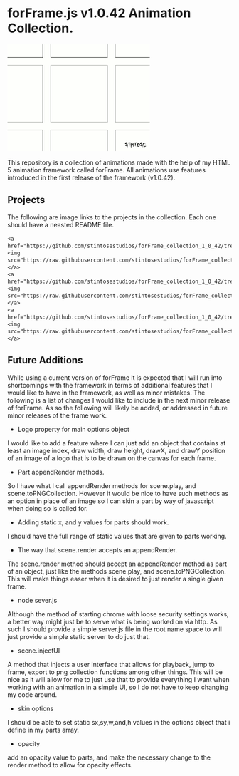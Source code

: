 # forFrame.js v1.0.42 Animation Collection.

![logo](https://raw.githubusercontent.com/stintosestudios/forFrame_collection_1_0_42/master/projects/logo/gifs/gif_1_320.gif)

This repository is a collection of animations made with the help of my HTML 5 animation framework called forFrame. All animations use features introduced in the first release of the framework (v1.0.42).

## Projects

The following are image links to the projects in the collection. Each one should have a neasted README file.

<div>

    <a href="https://github.com/stintosestudios/forFrame_collection_1_0_42/tree/master/projects/logo"><img src="https://raw.githubusercontent.com/stintosestudios/forFrame_collection_1_0_42/master/projects/logo/thum_128.png"></a>
    <a href="https://github.com/stintosestudios/forFrame_collection_1_0_42/tree/master/projects/fractal_1"><img src="https://raw.githubusercontent.com/stintosestudios/forFrame_collection_1_0_42/master/projects/fractal_1/thum_128.png"></a>
    <a href="https://github.com/stintosestudios/forFrame_collection_1_0_42/tree/master/projects/circle_pointer"><img src="https://raw.githubusercontent.com/stintosestudios/forFrame_collection_1_0_42/master/projects/circle_pointer/thum_128.png"></a>

</div>

## Future Additions

While using a current version of forFrame it is expected that I will run into shortcomings with the framework in terms of additional features that I would like to have in the framework, as well as minor mistakes. The following is a list of changes I would like to include in the next minor release of forFrame. As so the following will likely be added, or addressed in future minor releases of the frame work.

* Logo property for main options object

I would like to add a feature where I can just add an object that contains at least an image index, draw width, draw height, drawX, and drawY position of an image of a logo that is to be drawn on the canvas for each frame.

* Part appendRender methods.

So I have what I call appendRender methods for scene.play, and scene.toPNGCollection. However it would be nice to have such methods as an option in place of an image so I can skin a part by way of javascript when doing so is called for.

* Adding static x, and y values for parts should work.

I should have the full range of static values that are given to parts working.

* The way that scene.render accepts an appendRender.

The scene.render method should accept an appendRender method as part of an object, just like the methods scene.play, and scene.toPNGCollection. This will make things easer when it is desired to just render a single given frame.

* node sever.js

Although the method of starting chrome with loose security settings works, a better way might just be to serve what is being worked on via http. As such I should provide a simple server.js file in the root name space to will just provide a simple static server to do just that.

* scene.injectUI

A method that injects a user interface that allows for playback, jump to frame, export to png collection functions among other things. This will be nice as it will allow for me to just use that to provide everything I want when working with an animation in a simple UI, so I do not have to keep changing my code around.

* skin options

I should be able to set static sx,sy,w,and,h values in the options object that i define in my parts array.

* opacity

add an opacity value to parts, and make the necessary change to the render method to allow for opacity effects.